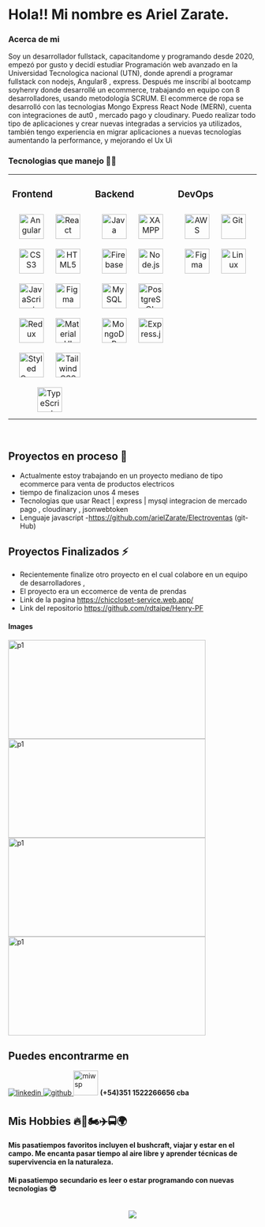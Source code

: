 
 
#  Hola!! Mi nombre es  Ariel Zarate. 

### Acerca de mi
Soy un desarrollador fullstack, capacitandome y programando desde 2020, empezó por gusto y decidí estudiar Programación web avanzado en la Universidad Tecnologica nacional (UTN), donde aprendí a programar fullstack con nodejs, Angular8 , express. Después me inscribí al bootcamp soyhenry donde desarrollé un ecommerce, trabajando en equipo con 8 desarrolladores, usando metodología SCRUM. 
El ecommerce de ropa se desarrolló con las tecnologias Mongo Express React Node (MERN), cuenta con integraciones de aut0 , mercado pago y cloudinary.
Puedo realizar todo tipo de aplicaciones y crear nuevas integradas a servicios ya utilizados, también tengo experiencia en migrar aplicaciones a nuevas tecnologías aumentando la performance, y mejorando el Ux Ui 


### Tecnologias que manejo  🚀🚀
<table><tr><td valign="top" width="33%">



### Frontend  
<div align="center">  
<a href="https://angular.io/" target="_blank"><img style="margin: 10px" src="https://profilinator.rishav.dev/skills-assets/angularjs-original.svg" alt="Angular" height="50" /></a>  
<a href="https://reactjs.org/" target="_blank"><img style="margin: 10px" src="https://profilinator.rishav.dev/skills-assets/react-original-wordmark.svg" alt="React" height="50" /></a>  
<a href="https://www.w3schools.com/css/" target="_blank"><img style="margin: 10px" src="https://profilinator.rishav.dev/skills-assets/css3-original-wordmark.svg" alt="CSS3" height="50" /></a>  
<a href="https://en.wikipedia.org/wiki/HTML5" target="_blank"><img style="margin: 10px" src="https://profilinator.rishav.dev/skills-assets/html5-original-wordmark.svg" alt="HTML5" height="50" /></a>  
<a href="https://www.javascript.com/" target="_blank"><img style="margin: 10px" src="https://profilinator.rishav.dev/skills-assets/javascript-original.svg" alt="JavaScript" height="50" /></a>  
<a href="https://www.figma.com/" target="_blank"><img style="margin: 10px" src="https://profilinator.rishav.dev/skills-assets/figma-icon.svg" alt="Figma" height="50" /></a>  
<a href="https://redux.js.org/" target="_blank"><img style="margin: 10px" src="https://profilinator.rishav.dev/skills-assets/redux-original.svg" alt="Redux" height="50" /></a>  
<a href="https://mui.com/" target="_blank"><img style="margin: 10px" src="https://profilinator.rishav.dev/skills-assets/mui.png" alt="Material UI" height="50" /></a>  
<a href="https://styled-components.com/" target="_blank"><img style="margin: 10px" src="https://profilinator.rishav.dev/skills-assets/styled-components.png" alt="Styled Components" height="50" /></a>  
<a href="https://www.tailwindcss.com/" target="_blank"><img style="margin: 10px" src="https://profilinator.rishav.dev/skills-assets/tailwindcss.svg" alt="Tailwind CSS" height="50" /></a>  
<a href="https://www.typescriptlang.org/" target="_blank"><img style="margin: 10px" src="https://profilinator.rishav.dev/skills-assets/typescript-original.svg" alt="TypeScript" height="50" /></a>  
</div>

</td><td valign="top" width="33%">



### Backend  
<div align="center">  
<a href="https://www.java.com/" target="_blank"><img style="margin: 10px" src="https://profilinator.rishav.dev/skills-assets/java-original-wordmark.svg" alt="Java" height="50" /></a>  
<a href="https://www.apachefriends.org/" target="_blank"><img style="margin: 10px" src="https://profilinator.rishav.dev/skills-assets/xampp.png" alt="XAMPP" height="50" /></a>  
<a href="https://firebase.google.com/" target="_blank"><img style="margin: 10px" src="https://profilinator.rishav.dev/skills-assets/firebase.png" alt="Firebase" height="50" /></a>  
<a href="https://nodejs.org/" target="_blank"><img style="margin: 10px" src="https://profilinator.rishav.dev/skills-assets/nodejs-original-wordmark.svg" alt="Node.js" height="50" /></a>  
<a href="https://www.mysql.com/" target="_blank"><img style="margin: 10px" src="https://profilinator.rishav.dev/skills-assets/mysql-original-wordmark.svg" alt="MySQL" height="50" /></a>  
<a href="https://www.postgresql.org/" target="_blank"><img style="margin: 10px" src="https://profilinator.rishav.dev/skills-assets/postgresql-original-wordmark.svg" alt="PostgreSQL" height="50" /></a>  
<a href="https://www.mongodb.com/" target="_blank"><img style="margin: 10px" src="https://profilinator.rishav.dev/skills-assets/mongodb-original-wordmark.svg" alt="MongoDB" height="50" /></a>  
<a href="https://expressjs.com/" target="_blank"><img style="margin: 10px" src="https://profilinator.rishav.dev/skills-assets/express-original-wordmark.svg" alt="Express.js" height="50" /></a>  
</div>

</td><td valign="top" width="33%">



### DevOps  
<div align="center">  
<a href="https://aws.amazon.com/" target="_blank"><img style="margin: 10px" src="https://profilinator.rishav.dev/skills-assets/amazonwebservices-original-wordmark.svg" alt="AWS" height="50" /></a>  
<a href="https://github.com/" target="_blank"><img style="margin: 10px" src="https://profilinator.rishav.dev/skills-assets/git-scm-icon.svg" alt="Git" height="50" /></a>  
<a href="https://www.figma.com/" target="_blank"><img style="margin: 10px" src="https://profilinator.rishav.dev/skills-assets/figma-icon.svg" alt="Figma" height="50" /></a>  
<a href="https://www.linux.org/" target="_blank"><img style="margin: 10px" src="https://profilinator.rishav.dev/skills-assets/linux-original.svg" alt="Linux" height="50" /></a>  
</div>

</td></tr></table>  

<br/>  


## Proyectos en proceso 🧭
  - Actualmente estoy trabajando en un proyecto mediano de tipo ecommerce para venta de productos electricos
  - tiempo de finalizacion unos 4 meses 
  - Tecnologias que usar React | express | mysql  integracion de mercado pago , cloudinary , jsonwebtoken 
  - Lenguaje javascript
  -https://github.com/arielZarate/Electroventas   (git-Hub)
  

## Proyectos Finalizados ⚡
- Recientemente finalize otro proyecto en el cual colabore en un equipo de desarrolladores , 
- El proyecto era un eccomerce de venta de prendas 
- Link de la pagina  https://chiccloset-service.web.app/
- Link del repositorio https://github.com/rdtaipe/Henry-PF  
 #### Images 
 <span> 
 <img src="https://res.cloudinary.com/dk4wovfd4/image/upload/v1683665076/gitHub%20no%20borrar/p1_l4v7qu.png" alt="p1" width="400px"  height="200px" />
 <img src="https://res.cloudinary.com/dk4wovfd4/image/upload/v1683665076/gitHub%20no%20borrar/p2_tkwxi6.png" alt="p1" width="400px"  height="200px" />
 <img src="https://res.cloudinary.com/dk4wovfd4/image/upload/v1683665075/gitHub%20no%20borrar/p4_zwmyux.png" alt="p1" width="400px"  height="200px" />
 <img src="https://res.cloudinary.com/dk4wovfd4/image/upload/v1683665076/gitHub%20no%20borrar/p3_rzlpcv.png" alt="p1" width="400px"  height="200px" />
 
 </span>
  
  

<br/> 

## Puedes encontrarme en 
<a href="https://www.linkedin.com/in/ariel-zarate-0959184b/" target="_blank">
<img src=https://img.shields.io/badge/linkedin-%231E77B5.svg?&style=for-the-badge&logo=linkedin&logoColor=white alt=linkedin style="margin-bottom: 5px;" />
</a>
<a href="https://github.com/arielZarate" target="_blank">
<img src=https://img.shields.io/badge/github-%2324292e.svg?&style=for-the-badge&logo=github&logoColor=white alt=github style="margin-bottom: 5px;" />
</a>  
<span> <img  src="https://res.cloudinary.com/dk4wovfd4/image/upload/v1683663771/gitHub%20no%20borrar/wsp_llvvby.png"   heiht="50px" width="50px" alt="miwsp" /> <strong>  (+54)351 1522266656 cba </strong>
</span>




## Mis Hobbies  🔥🥂🏍✈🚍🌍
   ####  Mis pasatiempos favoritos incluyen el bushcraft, viajar y estar en el campo. Me encanta pasar tiempo al aire libre y aprender técnicas de supervivencia en la naturaleza. 
   ####  Mi pasatiempo secundario es leer o estar programando con nuevas tecnologias 😎


<br/>  

<div align="center">
<img src="https://komarev.com/ghpvc/?username=arielZarate&&style=flat-square" align="center" />
</div>  
  

<br/>  


